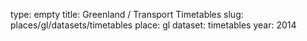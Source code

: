 type: empty
title: Greenland / Transport Timetables
slug: places/gl/datasets/timetables
place: gl
dataset: timetables
year: 2014
